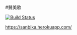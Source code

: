 #賛美歌

[![Build Status](https://travis-ci.org/{gazayas}/{sanbika}.png?branch=master)](https://travis-ci.org/{gazayas}/{sanbika})

https://sanbika.herokuapp.com/

